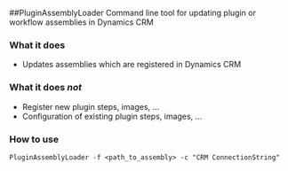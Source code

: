 ##PluginAssemblyLoader
Command line tool for updating plugin or workflow assemblies in Dynamics CRM

### What it does

- Updates assemblies which are registered in Dynamics CRM 
### What it does _not_

- Register new plugin steps, images, ...
- Configuration of existing plugin steps, images, ...

### How to use

    PluginAssemblyLoader -f <path_to_assembly> -c "CRM ConnectionString"